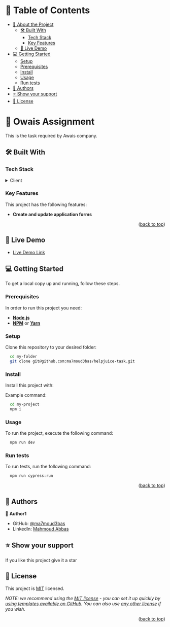 <a name="readme-top"></a>
<!-- TABLE OF CONTENTS -->

# 📗 Table of Contents

- [📖 About the Project](#about-project)
  - [🛠 Built With](#built-with)
    - [Tech Stack](#tech-stack)
    - [Key Features](#key-features)
  - [🚀 Live Demo](#live-demo)
- [💻 Getting Started](#getting-started)
  - [Setup](#setup)
  - [Prerequisites](#prerequisites)
  - [Install](#install)
  - [Usage](#usage)
  - [Run tests](#run-tests)
- [👥 Authors](#authors)
- [⭐️ Show your support](#support)
- [📝 License](#license)

<!-- PROJECT DESCRIPTION -->

# 📖 Owais Assignment <a name="about-project"></a>

This is the task required by Awais company.

## 🛠 Built With <a name="built-with"></a>

### Tech Stack <a name="tech-stack"></a>

<details>
  <summary>Client</summary>
  <ul>
    <li>TypeScript</li>
    <li>CSS</li>
    <li>Next.js</li>
    <li>Tailwindcss</li>
    <li>Jest</li>
  </ul>
</details>

<!-- Features -->

### Key Features <a name="key-features"></a>

This project has the following features:
- **Create and update application forms**
<p align="right">(<a href="#readme-top">back to top</a>)</p>

<!-- LIVE DEMO -->

## 🚀 Live Demo <a name="live-demo"></a>


- [Live Demo Link](https://helpjuice-task.vercel.app/)

<!-- GETTING STARTED -->

## 💻 Getting Started <a name="getting-started"></a>

To get a local copy up and running, follow these steps.

### Prerequisites

In order to run this project you need:

- **[Node.js](https://nodejs.org/en/)**
- **[NPM](https://www.npmjs.com/)** or **[Yarn](https://yarnpkg.com/)**

### Setup

Clone this repository to your desired folder:

```sh
  cd my-folder
  git clone git@github.com:ma7moud3bas/helpjuice-task.git
```

### Install

Install this project with:


Example command:

```sh
  cd my-project
  npm i
```

### Usage

To run the project, execute the following command:


```sh
  npm run dev
```

### Run tests

To run tests, run the following command:

```sh
  npm run cypress:run
```


<p align="right">(<a href="#readme-top">back to top</a>)</p>

<!-- AUTHORS -->

## 👥 Authors <a name="authors"></a>

👤 **Author1**

- GitHub: [@ma7moud3bas](https://github.com/ma7moud3bas)
- LinkedIn: [Mahmoud Abbas](https://linkedin.com/in/mahmoud-m-abbas)

<!-- FUTURE FEATURES -->

## ⭐️ Show your support <a name="support"></a>

If you like this project give it a star

<!-- LICENSE -->

## 📝 License <a name="license"></a>

This project is [MIT](./LICENSE) licensed.

_NOTE: we recommend using the [MIT license](https://choosealicense.com/licenses/mit/) - you can set it up quickly by [using templates available on GitHub](https://docs.github.com/en/communities/setting-up-your-project-for-healthy-contributions/adding-a-license-to-a-repository). You can also use [any other license](https://choosealicense.com/licenses/) if you wish._

<p align="right">(<a href="#readme-top">back to top</a>)</p>
